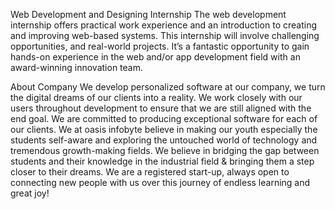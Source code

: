 Web Development and Designing Internship
The web development internship offers practical work experience and an introduction to creating and improving web-based systems. This internship will involve challenging opportunities, and real-world projects. It’s a fantastic opportunity to gain hands-on experience in the web and/or app development field with an award-winning innovation team.

About Company
We develop personalized software at our company, we turn the digital dreams of our clients into a reality. We work closely with our users throughout development to ensure that we are still aligned with the end goal. We are committed to producing exceptional software for each of our clients. We at oasis infobyte believe in making our youth especially the students self-aware and exploring the untouched world of technology and tremendous growth-making fields. We believe in bridging the gap between students and their knowledge in the industrial field & bringing them a step closer to their dreams. We are a registered start-up, always open to connecting new people with us over this journey of endless learning and great joy!
